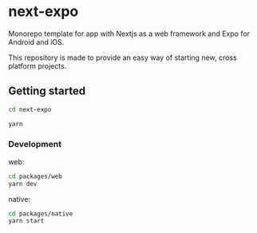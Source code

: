 # next-expo
Monorepo template for app with Nextjs as a web framework and Expo for Android and iOS.

This repository is made to provide an easy way of starting new, cross platform projects. 


## Getting started

```bash
cd next-expo
```

```bash
yarn
```

### Development

web:
```bash
cd packages/web
yarn dev
```

native:
```bash
cd packages/native
yarn start
```
